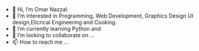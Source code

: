 - 👋 Hi, I’m Omar Nazzal.
- 👀 I’m interested in Programming, Web Development, Graphics Design 
UI design,Elicrical Engineering and Cooking.
- 🌱 I’m currently learning Python and 
- 💞️ I’m looking to collaborate on ...
- 📫 How to reach me ...
